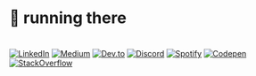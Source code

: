 # 🐯 running there

#

[![LinkedIn](https://img.shields.io/badge/LinkedIn-black?style=for-the-badge&logo=linkedin&logoColor=white)](https://linkedin.com/in/yagmurdal)
[![Medium](https://img.shields.io/badge/Medium-black?style=for-the-badge&logo=medium&logoColor=white)](https://medium.com/@yagmurdal)
[![Dev.to](https://img.shields.io/badge/Dev.to-black?style=for-the-badge&logo=dev.to&logoColor=white)](https://dev.to/yagmurdal)
[![Discord](https://img.shields.io/badge/Discord-black?style=for-the-badge&logo=discord&logoColor=white)](https://discordapp.com/users/ilungame)
[![Spotify](https://img.shields.io/badge/Spotify-black?style=for-the-badge&logo=spotify&logoColor=white)](https://open.spotify.com/user/yaagmurdaal)
[![Codepen](https://img.shields.io/badge/Codepen-black?style=for-the-badge&logo=codepen&logoColor=white)](https://codepen.io/yagmurdal)
[![StackOverflow](https://img.shields.io/badge/StackOverflow-black?style=for-the-badge&logo=stackoverflow&logoColor=white)](https://stackoverflow.com/users/15154857)
